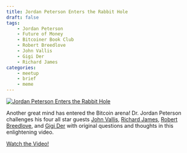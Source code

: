 ```yaml
---
title: Jordan Peterson Enters the Rabbit Hole
draft: false
tags:
    - Jordan Peterson
    - Future of Money
    - Bitcoiner Book Club
    - Robert Breedlove
    - John Vallis
    - Gigi Der
    - Richard James
categories:
    - meetup
    - brief
    - meme
---
```



[![Jordan Peterson Enters the Rabbit Hole](/assets/img/posts/jordan-peterson-enters-the-rabbit-hole.jpg "Trezor Suite")](https://www.jordanbpeterson.com/podcast/s4e40/)

Another great mind has entered the Bitcoin arena! Dr. Jordan Peterson challenges his four all star guests [John Vallis](https://twitter.com/johnkvallis),  [Richard James](https://twitter.com/rjames_BTC), [Robert Breedlove](https://twitter.com/Breedlove22), and [Gigi Der](https://twitter.com/dergigi) with original questions and thoughts in this enlightening video.

<a class="cta" href="https://www.jordanbpeterson.com/podcast/s4e40/">Watch the Video!</a>